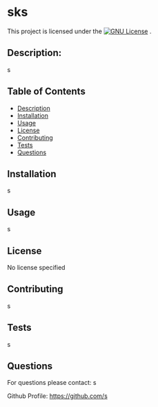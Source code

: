 # sks

This project is licensed under the [![GNU License](https://img.shields.io/badge/license-None-blue.svg)](#license) .
    
## Description:
s
    
    
## Table of Contents
* [Description](#description)
* [Installation](#installation)
* [Usage](#usage)
* [License](#license)
* [Contributing](#contribute)
* [Tests](#tests)
* [Questions](#questions)
    
## Installation
s

## Usage
s

## License

No license specified

## Contributing
s

## Tests
s

## Questions
For questions please contact: s

Github Profile: https://github.com/s 